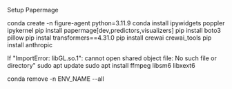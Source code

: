 Setup Papermage

conda create -n figure-agent python=3.11.9
conda install ipywidgets poppler ipykernel
pip install papermage[dev,predictors,visualizers]
pip install boto3 pillow 
pip instal transformers==4.31.0
pip install crewai crewai_tools 
pip install anthropic

If "ImportError: libGL.so.1": cannot open shared object file: No such file or directory"
sudo apt update
sudo apt install ffmpeg libsm6 libxext6

conda remove -n ENV_NAME --all
